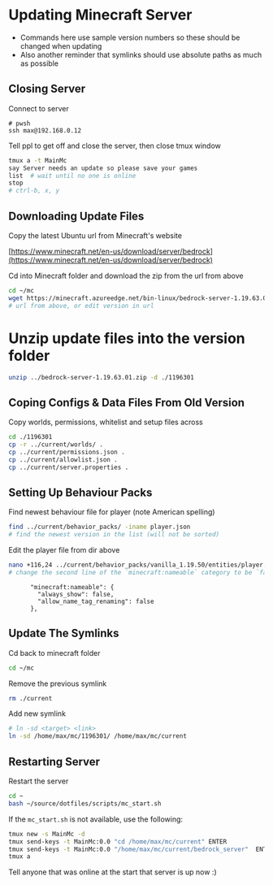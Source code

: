 # Updating Minecraft Server

- Commands here use sample version numbers so these should be changed when updating
- Also another reminder that symlinks should use absolute paths as much as possible

## Closing Server

Connect to server

```pwsh
# pwsh
ssh max@192.168.0.12
```

Tell ppl to get off and close the server, then close tmux window

```bash
tmux a -t MainMc
say Server needs an update so please save your games
list  # wait until no one is online
stop
# ctrl-b, x, y
```

## Downloading Update Files

Copy the latest Ubuntu url from Minecraft's website

[https://www.minecraft.net/en-us/download/server/bedrock](https://www.minecraft.net/en-us/download/server/bedrock)

Cd into Minecraft folder and download the zip from the url from above

```bash
cd ~/mc
wget https://minecraft.azureedge.net/bin-linux/bedrock-server-1.19.63.01.zip
# url from above, or edit version in url
```

# Unzip update files into the version folder

```bash
unzip ../bedrock-server-1.19.63.01.zip -d ./1196301
```

## Coping Configs & Data Files From Old Version

Copy worlds, permissions, whitelist and setup files across

```bash
cd ./1196301
cp -r ../current/worlds/ .
cp ../current/permissions.json .
cp ../current/allowlist.json .
cp ../current/server.properties .
```

## Setting Up Behaviour Packs

Find newest behaviour file for player (note American spelling)

```bash
find ../current/behavior_packs/ -iname player.json
# find the newest version in the list (will not be sorted)
```

Edit the player file from dir above

```bash
nano +116,24 ../current/behavior_packs/vanilla_1.19.50/entities/player.json
# change the second line of the `minecraft:nameable` category to be `false` (as shown below)
```

```plaintext
      "minecraft:nameable": {
        "always_show": false,
        "allow_name_tag_renaming": false
      },
```

## Update The Symlinks

Cd back to minecraft folder

```bash
cd ~/mc
```

Remove the previous symlink

```bash
rm ./current
```

Add new symlink

```bash
# ln -sd <target> <link>
ln -sd /home/max/mc/1196301/ /home/max/mc/current
```

## Restarting Server

Restart the server

```bash
cd ~
bash ~/source/dotfiles/scripts/mc_start.sh
```

If the `mc_start.sh` is not available, use the following:

```bash
tmux new -s MainMc -d
tmux send-keys -t MainMc:0.0 "cd /home/max/mc/current" ENTER
tmux send-keys -t MainMc:0.0 "/home/max/mc/current/bedrock_server"  ENTER
tmux a
```

Tell anyone that was online at the start that server is up now :)
